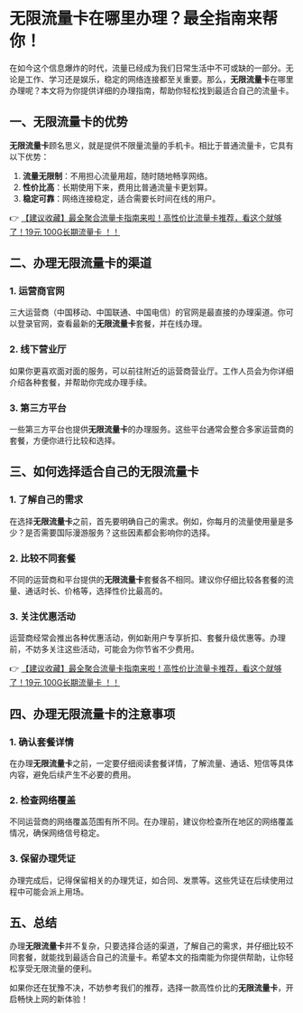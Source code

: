 # 无限流量卡在哪里办理？最全指南来帮你！

在如今这个信息爆炸的时代，流量已经成为我们日常生活中不可或缺的一部分。无论是工作、学习还是娱乐，稳定的网络连接都至关重要。那么，**无限流量卡**在哪里办理呢？本文将为你提供详细的办理指南，帮助你轻松找到最适合自己的流量卡。

## 一、无限流量卡的优势

**无限流量卡**顾名思义，就是提供不限量流量的手机卡。相比于普通流量卡，它具有以下优势：

1. **流量无限制**：不用担心流量用超，随时随地畅享网络。
2. **性价比高**：长期使用下来，费用比普通流量卡更划算。
3. **稳定可靠**：网络连接稳定，适合需要长时间在线的用户。

👉 [【建议收藏】最全聚合流量卡指南来啦！高性价比流量卡推荐，看这个就够了！19元 100G长期流量卡 ！！](https://bit.ly/Liuliangka)

## 二、办理无限流量卡的渠道

### 1. 运营商官网

三大运营商（中国移动、中国联通、中国电信）的官网是最直接的办理渠道。你可以登录官网，查看最新的**无限流量卡**套餐，并在线办理。

### 2. 线下营业厅

如果你更喜欢面对面的服务，可以前往附近的运营商营业厅。工作人员会为你详细介绍各种套餐，并帮助你完成办理手续。

### 3. 第三方平台

一些第三方平台也提供**无限流量卡**的办理服务。这些平台通常会整合多家运营商的套餐，方便你进行比较和选择。

## 三、如何选择适合自己的无限流量卡

### 1. 了解自己的需求

在选择**无限流量卡**之前，首先要明确自己的需求。例如，你每月的流量使用量是多少？是否需要国际漫游服务？这些因素都会影响你的选择。

### 2. 比较不同套餐

不同的运营商和平台提供的**无限流量卡**套餐各不相同。建议你仔细比较各套餐的流量、通话时长、价格等，选择性价比最高的。

### 3. 关注优惠活动

运营商经常会推出各种优惠活动，例如新用户专享折扣、套餐升级优惠等。办理前，不妨多关注这些活动，可能会为你节省不少费用。

👉 [【建议收藏】最全聚合流量卡指南来啦！高性价比流量卡推荐，看这个就够了！19元 100G长期流量卡 ！！](https://bit.ly/Liuliangka)

## 四、办理无限流量卡的注意事项

### 1. 确认套餐详情

在办理**无限流量卡**之前，一定要仔细阅读套餐详情，了解流量、通话、短信等具体内容，避免后续产生不必要的费用。

### 2. 检查网络覆盖

不同运营商的网络覆盖范围有所不同。在办理前，建议你检查所在地区的网络覆盖情况，确保网络信号稳定。

### 3. 保留办理凭证

办理完成后，记得保留相关的办理凭证，如合同、发票等。这些凭证在后续使用过程中可能会派上用场。

## 五、总结

办理**无限流量卡**并不复杂，只要选择合适的渠道，了解自己的需求，并仔细比较不同套餐，就能找到最适合自己的流量卡。希望本文的指南能为你提供帮助，让你轻松享受无限流量的便利。

如果你还在犹豫不决，不妨参考我们的推荐，选择一款高性价比的**无限流量卡**，开启畅快上网的新体验！